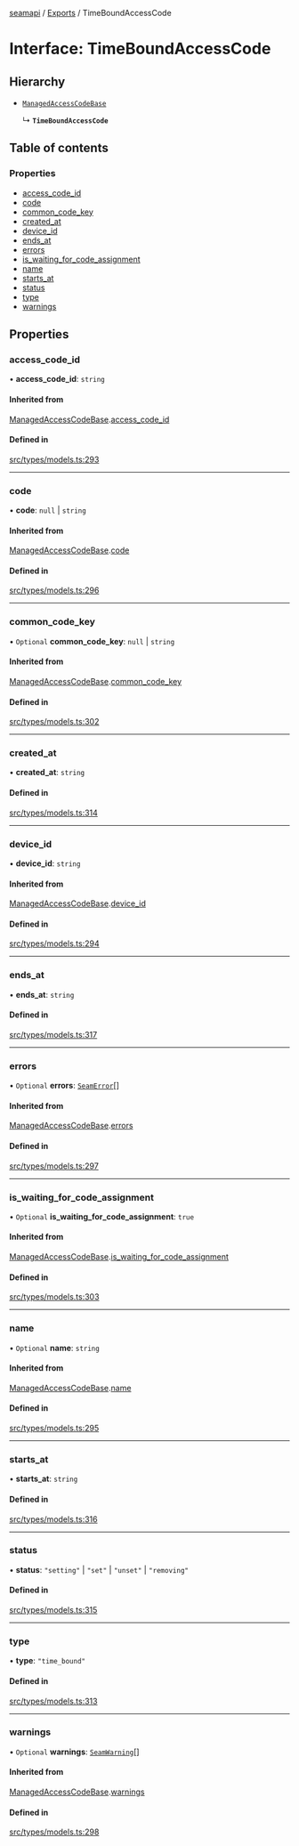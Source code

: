 [seamapi](../README.md) / [Exports](../modules.md) / TimeBoundAccessCode

# Interface: TimeBoundAccessCode

## Hierarchy

- [`ManagedAccessCodeBase`](ManagedAccessCodeBase.md)

  ↳ **`TimeBoundAccessCode`**

## Table of contents

### Properties

- [access\_code\_id](TimeBoundAccessCode.md#access_code_id)
- [code](TimeBoundAccessCode.md#code)
- [common\_code\_key](TimeBoundAccessCode.md#common_code_key)
- [created\_at](TimeBoundAccessCode.md#created_at)
- [device\_id](TimeBoundAccessCode.md#device_id)
- [ends\_at](TimeBoundAccessCode.md#ends_at)
- [errors](TimeBoundAccessCode.md#errors)
- [is\_waiting\_for\_code\_assignment](TimeBoundAccessCode.md#is_waiting_for_code_assignment)
- [name](TimeBoundAccessCode.md#name)
- [starts\_at](TimeBoundAccessCode.md#starts_at)
- [status](TimeBoundAccessCode.md#status)
- [type](TimeBoundAccessCode.md#type)
- [warnings](TimeBoundAccessCode.md#warnings)

## Properties

### access\_code\_id

• **access\_code\_id**: `string`

#### Inherited from

[ManagedAccessCodeBase](ManagedAccessCodeBase.md).[access_code_id](ManagedAccessCodeBase.md#access_code_id)

#### Defined in

[src/types/models.ts:293](https://github.com/seamapi/javascript/blob/main/src/types/models.ts#L293)

___

### code

• **code**: ``null`` \| `string`

#### Inherited from

[ManagedAccessCodeBase](ManagedAccessCodeBase.md).[code](ManagedAccessCodeBase.md#code)

#### Defined in

[src/types/models.ts:296](https://github.com/seamapi/javascript/blob/main/src/types/models.ts#L296)

___

### common\_code\_key

• `Optional` **common\_code\_key**: ``null`` \| `string`

#### Inherited from

[ManagedAccessCodeBase](ManagedAccessCodeBase.md).[common_code_key](ManagedAccessCodeBase.md#common_code_key)

#### Defined in

[src/types/models.ts:302](https://github.com/seamapi/javascript/blob/main/src/types/models.ts#L302)

___

### created\_at

• **created\_at**: `string`

#### Defined in

[src/types/models.ts:314](https://github.com/seamapi/javascript/blob/main/src/types/models.ts#L314)

___

### device\_id

• **device\_id**: `string`

#### Inherited from

[ManagedAccessCodeBase](ManagedAccessCodeBase.md).[device_id](ManagedAccessCodeBase.md#device_id)

#### Defined in

[src/types/models.ts:294](https://github.com/seamapi/javascript/blob/main/src/types/models.ts#L294)

___

### ends\_at

• **ends\_at**: `string`

#### Defined in

[src/types/models.ts:317](https://github.com/seamapi/javascript/blob/main/src/types/models.ts#L317)

___

### errors

• `Optional` **errors**: [`SeamError`](SeamError.md)[]

#### Inherited from

[ManagedAccessCodeBase](ManagedAccessCodeBase.md).[errors](ManagedAccessCodeBase.md#errors)

#### Defined in

[src/types/models.ts:297](https://github.com/seamapi/javascript/blob/main/src/types/models.ts#L297)

___

### is\_waiting\_for\_code\_assignment

• `Optional` **is\_waiting\_for\_code\_assignment**: ``true``

#### Inherited from

[ManagedAccessCodeBase](ManagedAccessCodeBase.md).[is_waiting_for_code_assignment](ManagedAccessCodeBase.md#is_waiting_for_code_assignment)

#### Defined in

[src/types/models.ts:303](https://github.com/seamapi/javascript/blob/main/src/types/models.ts#L303)

___

### name

• `Optional` **name**: `string`

#### Inherited from

[ManagedAccessCodeBase](ManagedAccessCodeBase.md).[name](ManagedAccessCodeBase.md#name)

#### Defined in

[src/types/models.ts:295](https://github.com/seamapi/javascript/blob/main/src/types/models.ts#L295)

___

### starts\_at

• **starts\_at**: `string`

#### Defined in

[src/types/models.ts:316](https://github.com/seamapi/javascript/blob/main/src/types/models.ts#L316)

___

### status

• **status**: ``"setting"`` \| ``"set"`` \| ``"unset"`` \| ``"removing"``

#### Defined in

[src/types/models.ts:315](https://github.com/seamapi/javascript/blob/main/src/types/models.ts#L315)

___

### type

• **type**: ``"time_bound"``

#### Defined in

[src/types/models.ts:313](https://github.com/seamapi/javascript/blob/main/src/types/models.ts#L313)

___

### warnings

• `Optional` **warnings**: [`SeamWarning`](SeamWarning.md)[]

#### Inherited from

[ManagedAccessCodeBase](ManagedAccessCodeBase.md).[warnings](ManagedAccessCodeBase.md#warnings)

#### Defined in

[src/types/models.ts:298](https://github.com/seamapi/javascript/blob/main/src/types/models.ts#L298)
